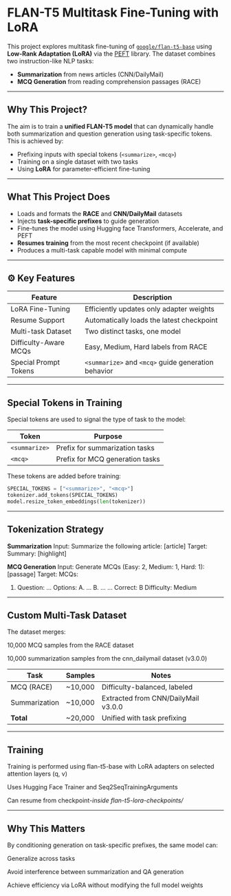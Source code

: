#  FLAN-T5 Multitask Fine-Tuning with LoRA

This project explores multitask fine-tuning of [`google/flan-t5-base`](https://huggingface.co/google/flan-t5-base) using **Low-Rank Adaptation (LoRA)** via the  [PEFT](https://github.com/huggingface/peft) library. The dataset combines two instruction-like NLP tasks:

- **Summarization** from news articles (CNN/DailyMail)
- **MCQ Generation** from reading comprehension passages (RACE)

---

##  Why This Project?

The aim is to train a **unified FLAN-T5 model** that can dynamically handle both summarization and question generation using task-specific tokens. This is achieved by:

- Prefixing inputs with special tokens (`<summarize>`, `<mcq>`)
- Training on a single dataset with two tasks
- Using **LoRA** for parameter-efficient fine-tuning

---

##  What This Project Does

-  Loads and formats the **RACE** and **CNN/DailyMail** datasets  
-  Injects **task-specific prefixes** to guide generation  
-  Fine-tunes the model using Hugging face Transformers, Accelerate, and PEFT  
- **Resumes training** from the most recent checkpoint (if available)  
-  Produces a multi-task capable model with minimal compute

---

## ⚙ Key Features

| Feature                   | Description                                         |
|--------------------------|-----------------------------------------------------|
|  LoRA Fine-Tuning       | Efficiently updates only adapter weights            |
|  Resume Support         | Automatically loads the latest checkpoint           |
|  Multi-task Dataset     | Two distinct tasks, one model                       |
|  Difficulty-Aware MCQs  | Easy, Medium, Hard labels from RACE                 |
|  Special Prompt Tokens  | `<summarize>` and `<mcq>` guide generation behavior |

---

##  Special Tokens in Training

Special tokens are used to signal the type of task to the model:

| Token        | Purpose                          |
|--------------|----------------------------------|
| `<summarize>`| Prefix for summarization tasks   |
| `<mcq>`      | Prefix for MCQ generation tasks  |

These tokens are added before training:

```python
SPECIAL_TOKENS = ["<summarize>", "<mcq>"]
tokenizer.add_tokens(SPECIAL_TOKENS)
model.resize_token_embeddings(len(tokenizer))
```

---

##  Tokenization Strategy

**Summarization**
Input:  <summarize> Summarize the following article: [article]
Target: Summary: [highlight]

**MCQ Generation**
Input:  <mcq> Generate MCQs (Easy: 2, Medium: 1, Hard: 1): [passage]
Target: MCQs:
1. Question: ...
   Options:
   A. ...
   B. ...
   ...
   Correct: B
   Difficulty: Medium

---

##  Custom Multi-Task Dataset
The dataset merges:

10,000 MCQ samples from the RACE dataset

10,000 summarization samples from the cnn_dailymail dataset (v3.0.0)

| Task          | Samples  | Notes                               |
| ------------- | -------- | ----------------------------------- |
| MCQ (RACE)    | \~10,000 | Difficulty-balanced, labeled        |
| Summarization | \~10,000 | Extracted from CNN/DailyMail v3.0.0 |
| **Total**     | \~20,000 | Unified with task prefixing         |

---

##  Training
Training is performed using flan-t5-base with LoRA adapters on selected attention layers (q, v)

Uses Hugging Face Trainer and Seq2SeqTrainingArguments

Can resume from checkpoint-*inside flan-t5-lora-checkpoints/*

---

##  Why This Matters
By conditioning generation on task-specific prefixes, the same model can:

Generalize across tasks

Avoid interference between summarization and QA generation

Achieve efficiency via LoRA without modifying the full model weights
